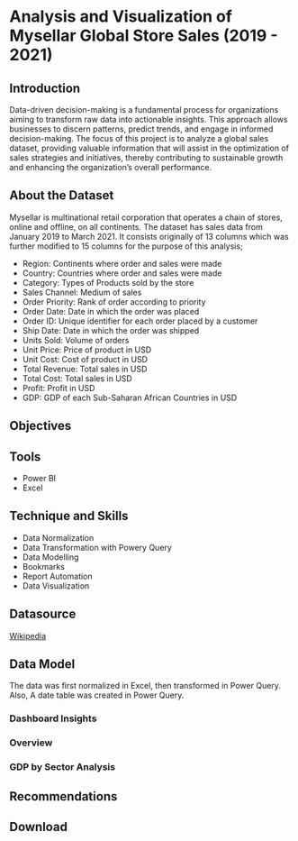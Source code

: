 # Analysis and Visualization of Mysellar Global Store Sales (2019 - 2021)

## Introduction
Data-driven decision-making is a fundamental process for organizations aiming to transform raw data into actionable insights. This approach allows businesses to discern patterns, predict trends, and engage in informed decision-making. The focus of this project is to analyze a global sales dataset, providing valuable information that will assist in the optimization of sales strategies and initiatives, thereby contributing to sustainable growth and enhancing the organization’s overall performance.

## About the Dataset
Mysellar is multinational retail corporation that operates a chain of stores, online and offline, on all continents.
The dataset has sales data from January 2019 to March 2021. It consists originally of 13 columns which was further modified to 15 columns for the purpose of this analysis;

- Region: Continents where order and sales were made
- Country: Countries where order and sales were made
- Category: Types of Products sold by the store
- Sales Channel: Medium of sales
- Order Priority: Rank of order according to priority
- Order Date: Date in which the order was placed
- Order ID: Unique identifier for each order placed by a customer
- Ship Date: Date in which the order was shipped
- Units Sold: Volume of orders
- Unit Price: Price of product in USD
- Unit Cost: Cost of product in USD
- Total Revenue: Total sales in USD
- Total Cost: Total sales in USD
- Profit: Profit in USD
- GDP: GDP of each Sub-Saharan African Countries in USD

## Objectives

## Tools
- Power BI
- Excel

## Technique and Skills
- Data Normalization
- Data Transformation with Powery Query
- Data Modelling
- Bookmarks
- Report Automation
- Data Visualization

## Datasource
<a href = "https://en.wikipedia.org/wiki/List_of_African_countries_by_GDP_(nominal)"> Wikipedia </a>

## Data Model
The data was first normalized in Excel, then transformed in Power Query. Also, A date table was created in Power Query. 

### Dashboard Insights
### Overview

### GDP by Sector Analysis

## Recommendations

## Download



